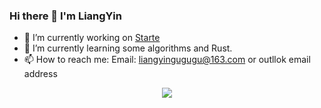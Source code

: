 ### Hi there 👋 I'm LiangYin

- 🔭 I’m currently working on [Starte](https://github.com/discoverse-space)
- 🌱 I’m currently learning some algorithms and Rust.
- 📫 How to reach me: Email: liangyingugugu@163.com or outllok email address
<!--
**LiangYin233/LiangYin233** is a ✨ _special_ ✨ repository because its `README.md` (this file) appears on your GitHub profile.

Here are some ideas to get you started:

- 🔭 I’m currently working on ...
- 🌱 I’m currently learning ...
- 👯 I’m looking to collaborate on ...
- 🤔 I’m looking for help with ...
- 💬 Ask me about ...
- 📫 How to reach me: ...
- 😄 Pronouns: ...
- ⚡ Fun fact: ...
-->
<p align="center">
  <img src="https://github-readme-stats.vercel.app/api?username=liangyin233&show_icons=true&locale=cn&count_private=true&hide_border=true"/>
</p>
